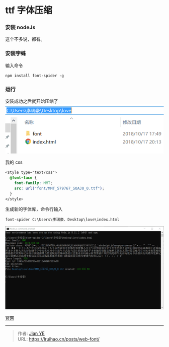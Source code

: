 # ttf 字体压缩


### 安装 nodeJs

这个不多说，都有。

### 安装字蛛

输入命令

```
npm install font-spider -g
```

### 运行

安装成功之后就开始压缩了
![文件结构](images/menu.png)

我的 css

```css
<style type="text/css">
  @font-face {
    font-family: MMT;
    src: url("font/MMT_579767_SOAJ0_0.ttf");
  }
</style>
```

生成新的字体库，命令行输入

```
font-spider C:\Users\李瑞豪、Desktop\love\index.html
```

![执行结果](images/jieguo.png)

[官网](http://font-spider.org)


---

> 作者: [Jian YE](https://github.com/jianye0428)  
> URL: https://lruihao.cn/posts/web-font/  

